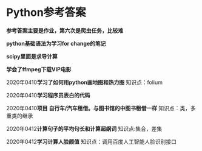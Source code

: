# Python参考答案
**参考答案主要是作业，第六次是爬虫任务，比较难**

**python基础语法为学习for change的笔记**

**scipy里面是求导计算**

**学会了ffmpeg下载VIP电影** 

2020年0410**学习了如何用python画地图和热力图** 知识点：folium

2020年0410**学习程序员表白的代码**

2020年0410**项目  自行车/汽车租借。与图书馆的中图书租借一样** 知识点：类，多重类的继承

2020年0412**计算句子的平均句长和计算超纲词** 知识点:集合，差集

2020年0412**学习计算人脸颜值** 知识点：调用百度人工智能人脸识别接口
